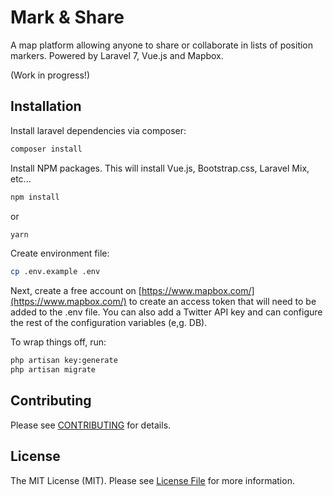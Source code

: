 
# Mark & Share

A map platform allowing anyone to share or collaborate in lists of position markers. Powered by Laravel 7, Vue.js and Mapbox.

(Work in progress!)

## Installation

Install laravel dependencies via composer:
```bash
composer install
```

Install NPM packages. This will install Vue.js, Bootstrap.css, Laravel Mix, etc...
```bash
npm install
```
or
```bash
yarn
```

Create environment file:
```bash
cp .env.example .env
```
Next, create a free account on [https://www.mapbox.com/](https://www.mapbox.com/) to create an access token that will need to be added to the .env file. You can also add a Twitter API key and can configure the rest of the configuration variables (e,g. DB).

To wrap things off, run:
```bash
php artisan key:generate
php artisan migrate
```

## Contributing

Please see [CONTRIBUTING](CONTRIBUTING.md) for details.

## License

The MIT License (MIT). Please see [License File](LICENSE.md) for more information.
